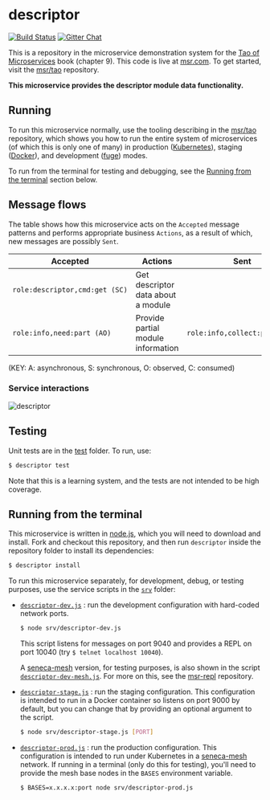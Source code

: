 # descriptor

[![Build Status](https://travis-ci.org/msr/msr-descriptor.svg?branch=master)](https://travis-ci.org/msr/msr-descriptor)
[![Gitter Chat](https://badges.gitter.im/Join%20Chat.svg)](https://gitter.im/msr/msr-org)

This is a repository in the microservice demonstration system for
the [Tao of Microservices](//bit.ly/rmtaomicro) book (chapter 9). This
code is live at [msr.com](http://msr.com). To get started,
visit the [msr/tao](//github.com/msr/tao) repository.

__This microservice provides the descriptor module data functionality.__


## Running

To run this microservice normally, use the tooling describing in
the [msr/tao](//github.com/msr/tao) repository, which shows you how to run
the entire system of microservices (of which this is only one of many) in
production ([Kubernetes](//kubernetes.io)), staging
([Docker](//docker.com)), and development
([fuge](//github.com/apparatus/fuge)) modes.

To run from the terminal for testing and debugging, see
the [Running from the terminal](#running-from-the-terminal) section
below.



## Message flows

The table shows how this microservice acts on the `Accepted` message
patterns and performs appropriate business `Actions`, as a result of
which, new messages are possibly `Sent`.

|Accepted |Actions |Sent
|--|--|--
|`role:descriptor,cmd:get (SC)` |Get descriptor data about a module|
|`role:info,need:part (AO)` |Provide partial module information|`role:info,collect:part (AO)`

(KEY: A: asynchronous, S: synchronous, O: observed, C: consumed)

### Service interactions

![descriptor](descriptor.png?raw=true "descriptor")


## Testing

Unit tests are in the [test](test) folder. To run, use:

```sh
$ descriptor test
```

Note that this is a learning system, and the tests are not intended to
be high coverage.


## Running from the terminal

This microservice is written in [node.js](//nodejs.org), which you
will need to download and install. Fork and checkout this repository,
and then run `descriptor` inside the repository folder to install its dependencies:

```sh
$ descriptor install
```

To run this microservice separately, for development, debug, or
testing purposes, use the service scripts in the [`srv`](srv) folder:

* [`descriptor-dev.js`](srv/descriptor-dev.js) : run the development configuration 
  with hard-coded network ports.

  ```sh
  $ node srv/descriptor-dev.js
  ```

  This script listens for messages on port 9040 and provides a REPL on
  port 10040 (try `$ telnet localhost 10040`).

  A [seneca-mesh](//github.com/senecajs/seneca-mesh) version, for
  testing purposes, is also shown in the
  script [`descriptor-dev-mesh.js`](srv/descriptor-dev-mesh.js). For more on
  this, see the [msr-repl](//github.com/msr/msr-repl)
  repository.

* [`descriptor-stage.js`](srv/descriptor-stage.js) : run the staging
  configuration. This configuration is intended to run in a Docker
  container so listens on port 9000 by default, but you can change
  that by providing an optional argument to the script.

  ```sh
  $ node srv/descriptor-stage.js [PORT]
  ```

* [`descriptor-prod.js`](srv/descriptor-prod.js) : run the production
  configuration. This configuration is intended to run under
  Kubernetes in a [seneca-mesh](//github.com/senecajs/seneca-mesh)
  network. If running in a terminal (only do this for testing), you'll
  need to provide the mesh base nodes in the `BASES` environment
  variable.

  ```sh
  $ BASES=x.x.x.x:port node srv/descriptor-prod.js
  ```